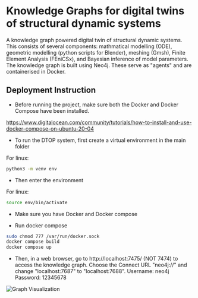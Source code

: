 # Knowledge Graphs for digital twins of structural dynamic systems
A knowledge graph powered digital twin of structural dynamic systems. This consists of several components: mathmatical modelling (ODE), geometric modelling (python scripts for Blender), meshing (Gmsh), Finite Element Analysis (FEniCSx), and Bayesian inference of model parameters. The knowledge graph is built using Neo4j. These serve as "agents" and are containerised in Docker.

## Deployment Instruction
- Before running the project, make sure both the Docker and Docker Compose have been installed.

https://www.digitalocean.com/community/tutorials/how-to-install-and-use-docker-compose-on-ubuntu-20-04

- To run the DTOP system, first create a virtual environment in the main folder

For linux:
```bash
python3 -m venv env
```
- Then enter the environment

For linux:
```bash
source env/bin/activate
```
- Make sure you have Docker and Docker compose

- Run docker compose
```bash
sudo chmod 777 /var/run/docker.sock
docker compose build
docker compose up
```
- Then, in a web browser, go to http://localhost:7475/ (NOT 7474) to access the knowledge graph. Choose the Connect URL "neo4j://" and change "localhost:7687" to "localhost:7688".
Username: neo4j
Password: 12345678

![Graph Visualization](./graph.svg)



